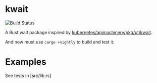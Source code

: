 # kwait

[![Build Status](https://travis-ci.com/liubin/kwait.svg?branch=master)](https://travis-ci.com/liubin/kwait)

A Rust wait package inspired by [kubernetes/apimachinery/pkg/util/wait](https://github.com/kubernetes/apimachinery/blob/15d95c0b2af3f4fcf46dce24105e5fbb9379af5a/pkg/util/wait/wait.go).

And now must use `cargo +nightly` to build and test it.

# Examples

See tests in [src/lib.rs]
